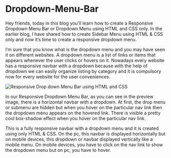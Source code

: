 # Dropdown-Menu-Bar
Hey friends, today in this blog you’ll learn how to create a Responsive Dropdown Menu Bar or Dropdown Menu using HTML and CSS only. In the earlier blog, I have shared how to create Sidebar Menu using HTML & CSS only and now it’s time to create a responsive dropdown menu.
 
I’m sure that you know what is the dropdown menu and you may have seen it on different websites. A dropdown menu is a list of links or items that appears whenever the user clicks or hovers on it. Nowadays every website has a responsive navbar with a dropdown because with the help of dropdown we can easily organize listing by category and it is compulsory now for every website for the user conveniences.

![Responsive Drop down Menu Bar using HTML and CSS](https://user-images.githubusercontent.com/71099757/127222879-f7d30e32-6f38-423d-8e8f-d5940410df4b.png)


In our Responsive Dropdown Menu Bar, as you can see in the preview image, there is a horizontal navbar with a dropdown. At first, the drop menu or submenu are hidden but when you hover on the particular nav link then the dropdown menu appears on the hovered link. There is visible a pretty cool box-shadow effect when you hover on the particular nav link.

This is a fully responsive navbar with a dropdown menu and it is created using only HTML & CSS. On the pc, this navbar is displayed horizontally but on mobile devices, this dropdown or navbar displayed vertically like a mobile menu. On mobile devices, you have to click on the nav link to show the dropdown menu but on pc, you have to hover.
